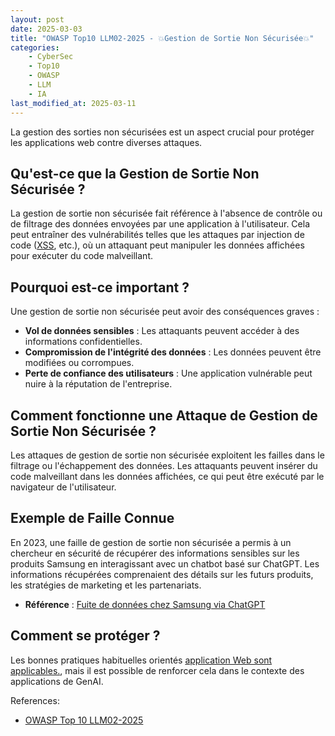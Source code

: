 ```yaml
---
layout: post
date: 2025-03-03
title: "OWASP Top10 LLM02-2025 - 💥Gestion de Sortie Non Sécurisée💥"
categories:
	- CyberSec
	- Top10
	- OWASP 
	- LLM
	- IA
last_modified_at: 2025-03-11
---
```


La gestion des sorties non sécurisées est un aspect crucial pour protéger les applications web contre diverses attaques.

## Qu'est-ce que la Gestion de Sortie Non Sécurisée ?

La gestion de sortie non sécurisée fait référence à l'absence de contrôle ou de filtrage des données envoyées par une 
application à l'utilisateur. Cela peut entraîner des vulnérabilités telles que les attaques par injection de code 
([XSS](),  etc.), où un attaquant peut manipuler les données affichées pour exécuter du code malveillant.

## Pourquoi est-ce important ?

Une gestion de sortie non sécurisée peut avoir des conséquences graves :

- **Vol de données sensibles** : Les attaquants peuvent accéder à des informations confidentielles.
- **Compromission de l'intégrité des données** : Les données peuvent être modifiées ou corrompues.
- **Perte de confiance des utilisateurs** : Une application vulnérable peut nuire à la réputation de l'entreprise.

## Comment fonctionne une Attaque de Gestion de Sortie Non Sécurisée ?

Les attaques de gestion de sortie non sécurisée exploitent les failles dans le filtrage ou l'échappement des données. 
Les attaquants peuvent insérer du code malveillant dans les données affichées, ce qui peut être exécuté par le navigateur
de l'utilisateur. 



## Exemple de Faille Connue

En 2023, une faille de gestion de sortie non sécurisée a permis à un chercheur en sécurité de récupérer des informations sensibles sur les produits Samsung en interagissant avec un chatbot basé sur ChatGPT. Les informations récupérées comprenaient des détails sur les futurs produits, les stratégies de marketing et les partenariats.


- **Référence** : [Fuite de données chez Samsung via ChatGPT](https://cybernews.com/security/chatgpt-samsung-leak-explained-lessons/)


## Comment se protéger ?

Les bonnes pratiques habituelles orientés [application Web sont applicables.](/2025/03/04/LLM02-2025-Protection/), mais
il est possible de renforcer cela dans le contexte des applications de GenAI.

References:
- [OWASP Top 10 LLM02-2025](https://genaisecurityproject.com/llmrisk/llm022025-sensitive-information-disclosure/)
